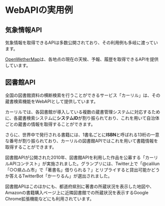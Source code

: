 # WebAPIの実用例

## 気象情報API
気象情報を取得できるAPIは多数公開されており、その利用例も多岐に渡っています。

[OpenWetherMap](https://openweathermap.org/)は、各地点の現在の天候、予報、履歴を取得できるAPIを提供しています。

<!-- 
resources:
https://developer.yahoo.co.jp/webapi/map/openlocalplatform/v1/weather.html
https://github.com/chubin/wttr.in
https://openweathermap.org/
owmを使ってみる: 使い方の解説、実用例はなし
https://qiita.com/nownabe/items/aeac1ce0977be963a740
m5stickを玄関に取り付けて傘の要不要を報告させる
https://qiita.com/nih/items/5b122e9b43f3f10e7acf
m5stackの画面に天気を表示
https://qiita.com/kz1017/items/09a8c2aef2ece60a6128
-->

## 図書館API

全国の図書館資料の横断検索を行うことができるサービス「カーリル」は、その蔵書検索機能をWebAPIとして提供しています。

カーリルでは、各図書館が導入している複数の蔵書管理システムに対応するために、各蔵書検索システムに**システムID**が割り振られており、これを用いて自治体ごとの蔵書の情報を取得することができます。

さらに、世界中で発行される書籍には、1書名ごとに**ISBN**と呼ばれる13桁の一意な番号が割り振られており、カーリルの図書館APIではこれを用いて書籍情報を取得することができます。

図書館APIが公開された2010年、図書館APIを利用した作品を公募する「カーリルAPIコンテスト」が実施されました。グランプリには、Twitter上で「@calilun「○○県△△市」で「著書名」借りられる？」とリプライすると貸出可能かどうか答えるTwitterBot「かーりるん」が選出されました。

図書館APIはこのほかにも、都道府県別に著書の所蔵状況を表示した地図や、Amazonの書籍購入ページ上に近隣図書館での所蔵状況を表示するGoogle Chrome拡張機能などにも利用されています。

<!-- 
resources:
https://api.calil.jp/check?appkey=insert-your-app-key&isbn=4150115311&systemid=Tokyo_Toshima
豊島区内でのグレッグ・イーガン『ディアスポラ』(ハヤカワ文庫SF、2005)の所蔵状況

https://twitter.com/kurubushi_rm/status/1348217400626302977
『独学大全』著者による都道府県別の所蔵状況マップ

https://sonohon.com/
Amazonの書籍購入ページ上に近隣図書館での所蔵状況を表示するGoogle Chrome拡張機能
-->
